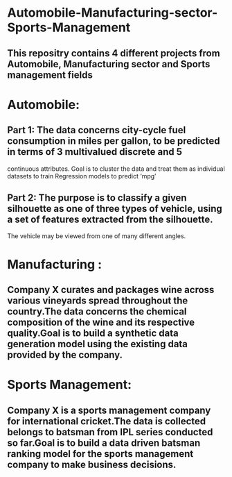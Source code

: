 # Automobile-Manufacturing-sector-Sports-Management

## This repositry contains 4 different projects from Automobile, Manufacturing sector and Sports management fields

# Automobile:
## Part 1:  The data concerns city-cycle fuel consumption in miles per gallon, to be predicted in terms of 3 multivalued discrete and 5
continuous attributes. Goal is to cluster the data and treat them as individual datasets to train Regression models to predict ‘mpg’

## Part 2:  The purpose is to classify a given silhouette as one of three types of vehicle, using a set of features extracted from the silhouette.
The vehicle may be viewed from one of many different angles.

# Manufacturing :
## Company X curates and packages wine across various vineyards spread throughout the country.The data concerns the chemical composition of the wine and its respective quality.Goal is to build a synthetic data generation model using the existing data provided by the company.

# Sports Management:
## Company X is a sports management company for international cricket.The data is collected belongs to batsman from IPL series conducted so far.Goal is to build a data driven batsman ranking model for the sports management company to make business decisions.
